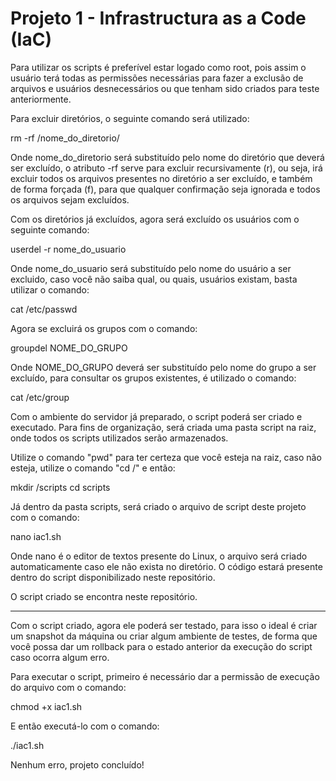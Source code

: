 # Projeto 1 - Infrastructura as a Code (IaC)

Para utilizar os scripts é preferível estar logado como root, pois assim o usuário terá todas as permissões necessárias para fazer a exclusão de arquivos e usuários desnecessários ou que tenham sido criados para teste anteriormente.

Para excluir diretórios, o seguinte comando será utilizado:

rm -rf /nome_do_diretorio/

Onde nome_do_diretorio será substituído pelo nome do diretório que deverá ser excluído, o atributo -rf serve para excluir recursivamente (r), ou seja, irá excluir todos os arquivos presentes no diretório a ser excluído, e também de forma forçada (f), para que qualquer confirmação seja ignorada e todos os arquivos sejam excluídos.

Com os diretórios já excluídos, agora será excluído os usuários com o seguinte comando:

userdel -r nome_do_usuario

Onde nome_do_usuario será substituído pelo nome do usuário a ser excluido, caso você não saiba qual, ou quais, usuários existam, basta utilizar o comando:

cat /etc/passwd

Agora se excluirá os grupos com o comando:

groupdel NOME_DO_GRUPO

Onde NOME_DO_GRUPO deverá ser substituído pelo nome do grupo a ser excluído, para consultar os grupos existentes, é utilizado o comando:

cat /etc/group

Com o ambiente do servidor já preparado, o script poderá ser criado e executado.
Para fins de organização, será criada uma pasta script na raiz, onde todos os scripts utilizados serão armazenados.

Utilize o comando "pwd" para ter certeza que você esteja na raiz, caso não esteja, utilize o comando "cd /" e então:

mkdir /scripts
cd scripts

Já dentro da pasta scripts, será criado o arquivo de script deste projeto com o comando:

nano iac1.sh

Onde nano é o editor de textos presente do Linux, o arquivo será criado automaticamente caso ele não exista no diretório.
O código estará presente dentro do script disponibilizado neste repositório.

O script criado se encontra neste repositório.

-------------------------------------------------------------------------------------------------------------

Com o script criado, agora ele poderá ser testado, para isso o ideal é criar um snapshot da máquina ou criar algum ambiente de testes, de forma que você possa dar um rollback para o estado anterior da execução do script caso ocorra algum erro.

Para executar o script, primeiro é necessário dar a permissão de execução do arquivo com o comando:

chmod +x iac1.sh

E então executá-lo com o comando:

./iac1.sh

Nenhum erro, projeto concluído!
